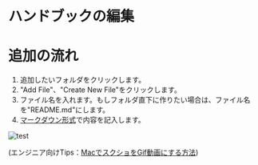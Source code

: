 # ハンドブックの編集

# 追加の流れ

1. 追加したいフォルダをクリックします。
2. "Add File"、"Create New File"をクリックします。
3. ファイル名を入れます。もしフォルダ直下に作りたい場合は、ファイル名を"README.md"にします。
4. [マークダウン形式](https://gist.github.com/mignonstyle/083c9e1651d7734f84c99b8cf49d57fa)で内容を記入します。

![test](https://user-images.githubusercontent.com/16862493/185731307-d86c4fad-54fa-46aa-ab81-36113dedeab1.gif)

(エンジニア向けTips：[MacでスクショをGif動画にする方法](https://qiita.com/wMETAw/items/fdb754022aec1da88e6e))

